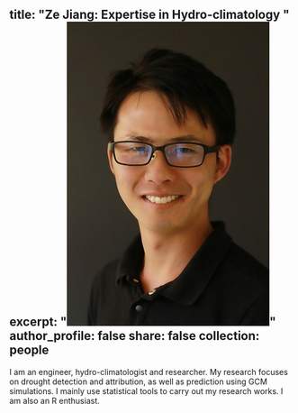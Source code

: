 title: "Ze Jiang: Expertise in Hydro-climatology "
excerpt: "<img src='/images/profile.jpg' class="rounded">"
author_profile: false
share: false
collection: people
---

I am an engineer, hydro-climatologist and researcher. My research focuses on drought detection and attribution, as well as prediction using GCM simulations. I mainly use statistical tools to carry out my research works. I am also an R enthusiast. 
